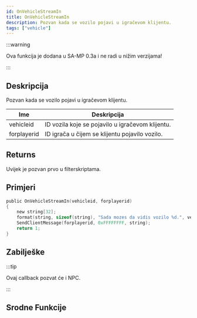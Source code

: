 ```yaml
---
id: OnVehicleStreamIn
title: OnVehicleStreamIn
description: Pozvan kada se vozilo pojavi u igračevom klijentu.
tags: ["vehicle"]
---
```


:::warning

Ova funkcija je dodana u SA-MP 0.3a i ne radi u nižim verzijama!

:::

## Deskripcija

Pozvan kada se vozilo pojavi u igračevom klijentu.

| Ime         | Deskripcija                                      |
| ----------- | ------------------------------------------------ |
| vehicleid   | ID vozila koje se pojavilo u igračevom klijentu. |
| forplayerid | ID igrača u čijem se klijentu pojavilo vozilo.   |

## Returns

Uvijek je pozvan prvo u filterskriptama.

## Primjeri

```c
public OnVehicleStreamIn(vehicleid, forplayerid)
{
    new string[32];
    format(string, sizeof(string), "Sada mozes da vidis vozilo %d.", vehicleid);
    SendClientMessage(forplayerid, 0xFFFFFFFF, string);
    return 1;
}
```

## Zabilješke

:::tip

Ovaj callback pozvat će i NPC.

:::

## Srodne Funkcije
